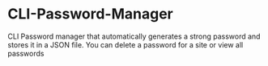 # CLI-Password-Manager
CLI Password manager that automatically generates a strong password and stores it in a JSON file. You can delete a password for a site or view all passwords
